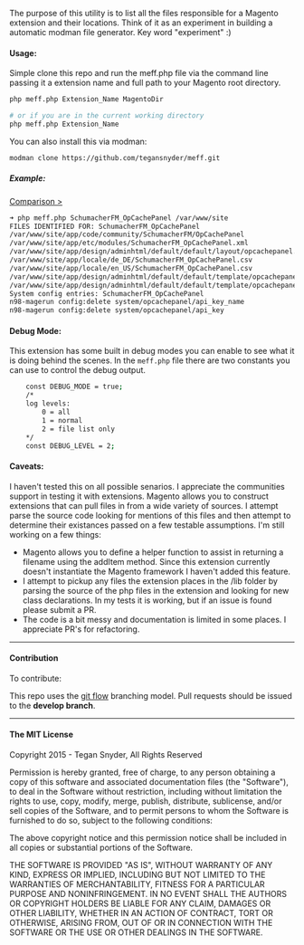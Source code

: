 The purpose of this utility is to list all the files responsible for a Magento extension and their locations. Think of it as an experiment in building a automatic modman file generator. Key word "experiment" :)

#### Usage:
Simple clone this repo and run the meff.php file via the command line passing it a extension name and full path to your Magento root directory.
```bash
php meff.php Extension_Name MagentoDir

# or if you are in the current working directory
php meff.php Extension_Name
```
You can also install this via modman:
```bash
modman clone https://github.com/tegansnyder/meff.git
```

##### Example:
[Comparison >](https://github.com/SchumacherFM/Magento-OpCache/blob/master/modman)
```bash
➜ php meff.php SchumacherFM_OpCachePanel /var/www/site
FILES IDENTIFIED FOR: SchumacherFM_OpCachePanel
/var/www/site/app/code/community/SchumacherFM/OpCachePanel
/var/www/site/app/etc/modules/SchumacherFM_OpCachePanel.xml
/var/www/site/app/design/adminhtml/default/default/layout/opcachepanel.xml
/var/www/site/app/locale/de_DE/SchumacherFM_OpCachePanel.csv
/var/www/site/app/locale/en_US/SchumacherFM_OpCachePanel.csv
/var/www/site/app/design/adminhtml/default/default/template/opcachepanel/unloaded.phtml
/var/www/site/app/design/adminhtml/default/default/template/opcachepanel/graph.phtml
System config entries: SchumacherFM_OpCachePanel
n98-magerun config:delete system/opcachepanel/api_key_name
n98-magerun config:delete system/opcachepanel/api_key
```

#### Debug Mode:
This extension has some built in debug modes you can enable to see what it is doing behind the scenes. In the `meff.php` file there are two constants you can use to control the debug output.
```bash
    const DEBUG_MODE = true;
    /*
    log levels:
        0 = all
        1 = normal
        2 = file list only
    */
    const DEBUG_LEVEL = 2;
```

#### Caveats:
I haven't tested this on all possible senarios. I appreciate the communities support in testing it with extensions. Magento allows you to construct extensions that can pull files in from a wide variety of sources. I attempt parse the source code looking for mentions of this files and then attempt to determine their existances passed on a few testable assumptions. I'm still working on a few things:
 * Magento allows you to define a helper function to assist in returning a filename using the addItem method. Since this extension currently doesn't instantiate the Magento framework I haven't added this feature.
 * I attempt to pickup any files the extension places in the /lib folder by parsing the source of the php files in the extension and looking for new class declarations. In my tests it is working, but if an issue is found please submit a PR.
 * The code is a bit messy and documentation is limited in some places. I appreciate PR's for refactoring.

--------------

#### Contribution

To contribute:

This repo uses the [git flow](https://www.atlassian.com/git/tutorials/comparing-workflows/gitflow-workflow) branching model. Pull requests should be issued to the **develop branch**.

--------------

#### The MIT License

Copyright 2015 - Tegan Snyder, All Rights Reserved

Permission is hereby granted, free of charge, to any person obtaining a copy
of this software and associated documentation files (the "Software"), to deal
in the Software without restriction, including without limitation the rights
to use, copy, modify, merge, publish, distribute, sublicense, and/or sell
copies of the Software, and to permit persons to whom the Software is
furnished to do so, subject to the following conditions:

The above copyright notice and this permission notice shall be included in
all copies or substantial portions of the Software.

THE SOFTWARE IS PROVIDED "AS IS", WITHOUT WARRANTY OF ANY KIND, EXPRESS OR
IMPLIED, INCLUDING BUT NOT LIMITED TO THE WARRANTIES OF MERCHANTABILITY,
FITNESS FOR A PARTICULAR PURPOSE AND NONINFRINGEMENT. IN NO EVENT SHALL THE
AUTHORS OR COPYRIGHT HOLDERS BE LIABLE FOR ANY CLAIM, DAMAGES OR OTHER
LIABILITY, WHETHER IN AN ACTION OF CONTRACT, TORT OR OTHERWISE, ARISING FROM,
OUT OF OR IN CONNECTION WITH THE SOFTWARE OR THE USE OR OTHER DEALINGS IN
THE SOFTWARE.

